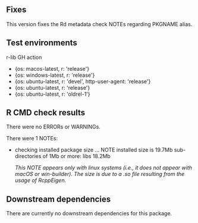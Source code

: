## Fixes
This version fixes the Rd metadata check NOTEs regarding PKGNAME alias.

## Test environments
r-lib GH action
- {os: macos-latest,   r: 'release'}
- {os: windows-latest, r: 'release'}
- {os: ubuntu-latest,   r: 'devel', http-user-agent: 'release'}
- {os: ubuntu-latest,   r: 'release'}
- {os: ubuntu-latest,   r: 'oldrel-1'}

## R CMD check results
There were no ERRORs or WARNINGs. 

There were 1 NOTEs:

* checking installed package size ... NOTE
  installed size is 19.7Mb
  sub-directories of 1Mb or more:
    libs  18.2Mb
  
  *This NOTE appears only with linux systems (i.e., it does not appear with macOS or win-builder). The size is due to a .so file resulting from the usage of RcppEigen.*

## Downstream dependencies
There are currently no downstream dependencies for this package.
